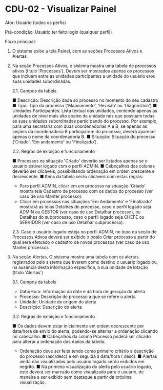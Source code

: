 # CDU-02 - Visualizar Painel

Ator: Usuário (todos os perfis)

Pré-condição: Usuário ter feito login (qualquer perfil)

Fluxo principal:

1. O sistema exibe a tela Painel, com as seções Processos Ativos e Alertas.
2. Na seção Processos Ativos, o sistema mostra uma tabela de processos ativos (título 'Processos'). Devem ser mostrados
   apenas os processos que incluam entre as unidades participantes a unidade do usuário e/ou suas unidades subordinadas.

   2.1. Campos da tabela

   ■ Descrição: Descrição dada ao processo no momento do seu cadastro
   ■ Tipo: Tipo do processo ('Mapeamento', 'Revisão' ou 'Diagnóstico')
   ■ Unidades Participantes: Lista textual das unidades, contendo apenas as unidades de nível mais alto abaixo da
   unidade raiz que possuam todas as suas unidades subordinadas participando do processo. Por exemplo, para uma
   secretaria com duas coordenadorias A e B, se apenas as seções da coordenadoria B participarem do processo, deverá
   aparecer apenas o nome da coordenadoria B.
   ■ Situação: Situação do processo ('Criado', 'Em andamento' ou 'Finalizado').

   2.2. Regras de exibição e funcionamento

   ■ Processos na situação 'Criado' deverão ser listados apenas se o usuário estiver logado com o perfil ADMIN.
   ■ Cabeçalhos das colunas deverão ser clicáveis, possibilitando ordenação em ordem crescente e decrescente.
   ■ Itens da tabela serão clicáveis com estas regras:

   - Para perfil ADMIN, clicar em um processo na situação 'Criado' mostra tela Cadastro de processo com os dados do
   processo (ver caso de uso Manter processo).
   - Clicar em processos nas situações 'Em Andamento' e 'Finalizado' mostrará as telas Detalhes do processo, caso o
   perfil logado seja ADMIN ou GESTOR (ver caso de uso Detalhar processo), ou Detalhes do subprocesso, caso o perfil
   logado seja CHEFE ou SERVIDOR (ver caso de uso Detalhar subprocesso).

   2.3. Caso o usuário logado esteja no perfil ADMIN, no topo da seção de Processos Ativos deverá ser exibido o botão
   Criar processo a partir do qual será efetuado o cadastro de novos processos (ver caso de uso Manter processo).

3. Na seção Alertas, O sistema mostra uma tabela com os alertas registrados pelo sistema que tiverem como destino o
   usuário logado ou, na ausência desta informação específica, a sua unidade de lotação (título 'Alertas')

   3.1. Campos da tabela

   - Data/Hora: Informação da data e da hora de geração do alerta
   - Processo: Descrição do processo a que se refere o alerta
   - Unidade: Unidade de origem do alerta
   - Descrição: Descrição do alerta

   3.2. Regras de exibição e funcionamento

   ■ Os dados devem estar inicialmente em ordem decrescente por data/hora de envio do alerta, podendo-se alternar a
   ordenação clicando no cabeçalho.
   ■ Cabeçalhos da coluna Processo poderá ser clicado para alterar a ordenação dos dados da tabela.

   - Ordenação deve ser feita tendo como primeiro critério a descrição do processo (asc/desc) e em seguida a data/hora (
   desc).
   ■ Alertas ainda não visualizados pelo usuário logado serão exibidos em negrito.
   ■ Na primeira visualização do alerta pelo usuário logado, este deverá ser marcado como visualizado para o usuário, de
   maneira a ser exibido sem destaque a partir da próxima visualização.